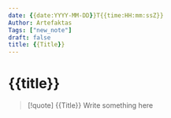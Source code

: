 ```yaml
---
date: {{date:YYYY-MM-DD}}T{{time:HH:mm:ssZ}}
Author: Artefaktas
Tags: ["new_note"]
draft: false
title: {{Title}}
---
```


# {{title}}

> [!quote] {{Title}}
> Write something here

